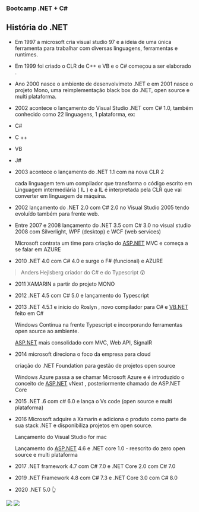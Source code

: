 ### Bootcamp .NET + C#

## História do .NET

- Em 1997 a microsoft cria visual studio 97 e a ideia de uma única ferramenta para trabalhar com diversas linguagens, ferramentas e runtimes.
- Em 1999 foi criado o CLR de C++ e VB e o C# começou a ser elaborado .
- Ano 2000 nasce o ambiente de desenvolvimeto .NET e em 2001 nasce o projeto Mono, uma reimplementação black box do .NET, open source e multi plataforma.
- 2002 acontece o lançamento do Visual Studio .NET com C# 1.0, também conhecido como 22 linguagens, 1 plataforma, ex:
- C#
- C ++
- VB
- J#

- 2003 acontece o lançamento do .NET 1.1 com na nova CLR 2

    cada linguagem tem um compilador que transforma o código escrito em Linguagem intermediária ( IL ) e a IL é interpretada pela CLR que vai converter em  linguagem de máquina.

- 2002 lançamento do .NET 2.0 com C# 2.0 no Visual Studio 2005 tendo evoluído também para frente web.
- Entre 2007 e 2008 lançamento do .NET 3.5 com C# 3.0 no visual studio 2008 com Silverlight, WPF (desktop) e WCF (web services)

    Microsoft contrata um time para criação do [ASP.NET](http://asp.NET) MVC e começa a se falar em AZURE

- 2010 .NET 4.0 com C# 4.0 e surge o F# (funcional) e AZURE

> Anders Hejlsberg criador do C# e do Typescript 😲

- 2011 XAMARIN a partir do projeto MONO
- 2012 .NET 4.5 com C# 5.0 e lançamento do Typescript
- 2013 .NET 4.5.1 e inicio do Roslyn , novo compilador para C# e [VB.NET](http://vb.NET) feito em C#

    Windows Continua na frente Typescript e incorporando ferramentas open source ao ambiente.

    [ASP.NET](http://asp.NET) mais consolidado com MVC, Web API, SignalR

- 2014 microsoft direciona o foco da empresa para cloud

    criação do .NET Foundation para gestão de projetos open source

    Windows Azure passa a se chamar Microsoft Azure e é introduzido o conceito de [ASP.NET](http://asp.NET) vNext , posteriormente chamado de ASP.NET Core

- 2015 .NET .6 com c# 6.0 e lança o Vs code (open source e multi plataforma)
- 2016 Microsoft adquire a Xamarin e adiciona o produto como parte de sua stack .NET e disponibiliza projetos em open source.

    Lançamento do Visual Studio for mac

    Lançamento do [ASP.NET](http://asp.NET) 4.6 e .NET core 1.0 - reescrito do zero open source e multi plataforma

- 2017 .NET framework 4.7 com C# 7.0 e .NET Core 2.0 com C# 7.0
- 2019 .NET Framework 4.8 com C# 7.3 e .NET Core 3.0 com C# 8.0
- 2020 .NET 5.0 👆

<img src="https://s3-us-west-2.amazonaws.com/secure.notion-static.com/28889b2d-7ea3-45ce-ac1f-2dbf0b723396/.net.png" />
<img src="https://s3-us-west-2.amazonaws.com/secure.notion-static.com/c0024d0d-1199-42a0-892e-b96ad7b429ef/Untitled.png" />
